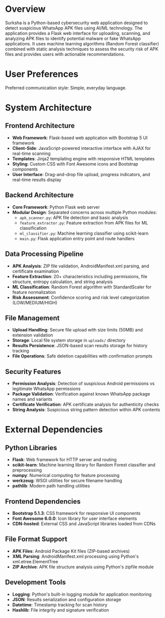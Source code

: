 # Overview

Surksha is a Python-based cybersecurity web application designed to detect suspicious WhatsApp APK files using AI/ML technology. The application provides a Flask web interface for uploading, scanning, and analyzing APK files to identify potential malware or fake WhatsApp applications. It uses machine learning algorithms (Random Forest classifier) combined with static analysis techniques to assess the security risk of APK files and provides users with actionable recommendations.

# User Preferences

Preferred communication style: Simple, everyday language.

# System Architecture

## Frontend Architecture
- **Web Framework**: Flask-based web application with Bootstrap 5 UI framework
- **Client-Side**: JavaScript-powered interactive interface with AJAX for real-time scanning
- **Templates**: Jinja2 templating engine with responsive HTML templates
- **Styling**: Custom CSS with Font Awesome icons and Bootstrap components
- **User Interface**: Drag-and-drop file upload, progress indicators, and real-time results display

## Backend Architecture
- **Core Framework**: Python Flask web server
- **Modular Design**: Separated concerns across multiple Python modules:
  - `apk_scanner.py`: APK file detection and basic analysis
  - `feature_extractor.py`: Feature extraction from APK files for ML classification
  - `ml_classifier.py`: Machine learning classifier using scikit-learn
  - `main.py`: Flask application entry point and route handlers

## Data Processing Pipeline
- **APK Analysis**: ZIP file validation, AndroidManifest.xml parsing, and certificate examination
- **Feature Extraction**: 20+ characteristics including permissions, file structure, entropy calculation, and string analysis
- **ML Classification**: Random Forest algorithm with StandardScaler for feature normalization
- **Risk Assessment**: Confidence scoring and risk level categorization (LOW/MEDIUM/HIGH)

## File Management
- **Upload Handling**: Secure file upload with size limits (50MB) and extension validation
- **Storage**: Local file system storage in `uploads/` directory
- **Results Persistence**: JSON-based scan results storage for history tracking
- **File Operations**: Safe deletion capabilities with confirmation prompts

## Security Features
- **Permission Analysis**: Detection of suspicious Android permissions vs legitimate WhatsApp permissions
- **Package Validation**: Verification against known WhatsApp package names and variants
- **Certificate Verification**: APK certificate analysis for authenticity checks
- **String Analysis**: Suspicious string pattern detection within APK contents

# External Dependencies

## Python Libraries
- **Flask**: Web framework for HTTP server and routing
- **scikit-learn**: Machine learning library for Random Forest classifier and preprocessing
- **numpy**: Numerical computing for feature processing
- **werkzeug**: WSGI utilities for secure filename handling
- **pathlib**: Modern path handling utilities

## Frontend Dependencies
- **Bootstrap 5.1.3**: CSS framework for responsive UI components
- **Font Awesome 6.0.0**: Icon library for user interface elements
- **CDN-hosted**: External CSS and JavaScript libraries loaded from CDNs

## File Format Support
- **APK Files**: Android Package Kit files (ZIP-based archives)
- **XML Parsing**: AndroidManifest.xml processing using Python's xml.etree.ElementTree
- **ZIP Archive**: APK file structure analysis using Python's zipfile module

## Development Tools
- **Logging**: Python's built-in logging module for application monitoring
- **JSON**: Results serialization and configuration storage
- **Datetime**: Timestamp tracking for scan history
- **Hashlib**: File integrity and signature verification